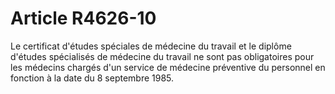 # Article R4626-10

  
Le certificat d'études spéciales de médecine du travail et le diplôme d'études spécialisés de médecine du travail ne sont pas obligatoires pour les médecins chargés d'un service de médecine préventive du personnel en fonction à la date du 8 septembre 1985.